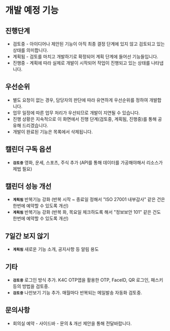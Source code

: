 # 개발 예정 기능

## 진행단계

- 검토중 - 아이디어나 제안된 기능이 아직 최종 결정 단계에 있지 않고 검토되고 있는 상태를 의미합니다.
- 계획됨 - 검토를 마치고 개발하기로 확정되어 계획 단계에 들어선 기능들입니다. 
- 진행중 - 계획에 따라 실제로 개발이 시작되어 작업이 진행되고 있는 상태를 나타냅니다.

## 우선순위

- 별도 요청이 없는 경우, 담당자의 판단에 따라 유연하게 우선순위를 정하여 개발합니다.
- 업무 일정에 따른 업무 처리가 우선되므로 개발이 지연될 수 있습니다. 
- 진행 상황은 지속적으로 이 화면에서 진행 단계(검토중, 계획됨, 진행중)를 통해 공유해 드리겠습니다.
- 개발이 완료된 기능은 목록에서 삭제됩니다.

## 캘린더 구독 옵션 

- **`검토중`** 영화, 운세, 스포츠, 주식 추가 (API를 통해 데이터를 가공해야해서 리소스가 제법 필요)

## 캘린더 성능 개선

- **`계획됨`** 반복기능 강화 (반복 시작 ~ 종료일 정해서 "ISO 27001 내부감사" 같은 건은 한번에 예약할 수 있도록 개선)
- **`계획됨`** 반복기능 강화 (반복 화, 목요일 체크하도록 해서 "정보보안 101" 같은 건도 한번에 예약할 수 있도록 개선)

## 7일간 보지 않기 

- **`계획됨`** 새로운 기능 소개, 공지사항 등 알림 용도

## 기타 

- **`검토중`** 로그인 방식 추가. K4C OTP앱을 활용한 OTP, FaceID, QR 로그인, 패스키 등의 방법을 검토중.
- **`검토중`** 나만보기 기능 추가. 매월마다 반복되는 메일발송 자동화 검토중. 

## 문의사항 
- 회의실 예약 - 사이드바 - 문의 & 개선 제안을 통해 전달바랍니다. 
